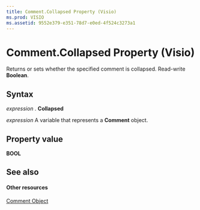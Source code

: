 ```yaml
---
title: Comment.Collapsed Property (Visio)
ms.prod: VISIO
ms.assetid: 9552e379-e351-78d7-e0ed-4f524c3273a1
---
```



# Comment.Collapsed Property (Visio)

Returns or sets whether the specified comment is collapsed. Read-write  **Boolean**.


## Syntax

 _expression_ . **Collapsed**

 _expression_ A variable that represents a **Comment** object.


## Property value

 **BOOL**


## See also


#### Other resources


[Comment Object](comment-object-visio.md)

